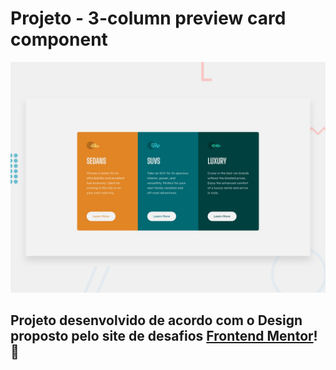 # Projeto - 3-column preview card component

![Design preview for the 3-column preview card component coding challenge](./design/desktop-preview.jpg)

## Projeto desenvolvido de acordo com o Design proposto pelo site de desafios [Frontend Mentor](https://www.frontendmentor.io/)! 👋